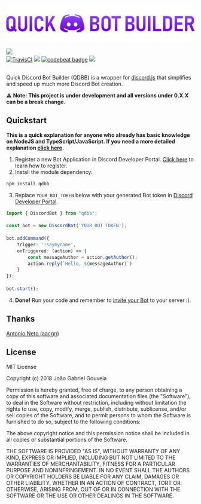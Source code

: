 <p align="center">
    <img src="https://raw.githubusercontent.com/gabrielgouv/QuickDiscordBotBuilder/master/qdbb-header.png" alt="Header">
</p>
<a href="https://nodei.co/npm/qdbb/"><img src="https://nodei.co/npm/qdbb.png"></a>
<br>
<a href="https://travis-ci.org/gabrielgouv/QuickDiscordBotBuilder"><img src="https://travis-ci.org/gabrielgouv/QuickDiscordBotBuilder.svg?branch=master" alt="TravisCI"></a>
<a href="https://david-dm.org/gabrielgouv/QuickDiscordBotBuilder" title="dependencies status"><img src="https://david-dm.org/gabrielgouv/QuickDiscordBotBuilder/status.svg"/></a>
<a href="https://codebeat.co/projects/github-com-gabrielgouv-quickdiscordbotbuilder-master"><img alt="codebeat badge" src="https://codebeat.co/badges/d7fb7509-513e-4b3a-a552-79ae80b3a551" /></a>
<a class="badge-align" href="https://www.codacy.com/app/GabrielGouv/QuickDiscordBotBuilder?utm_source=github.com&amp;utm_medium=referral&amp;utm_content=gabrielgouv/QuickDiscordBotBuilder&amp;utm_campaign=Badge_Grade"><img src="https://api.codacy.com/project/badge/Grade/9f2a43fc09b34bf590a1fc042986b3ce"/></a>
<br><br>

Quick Discord Bot Builder (QDBB) is a wrapper for [discord.js](https://github.com/discordjs/discord.js/) that simplifies and speed up much more Discord Bot creation.

⚠️ **Note: This project is under development and all versions under 0.X.X can be a break change.**

## Quickstart

**This is a quick explanation for anyone who already has basic knowledge on NodeJS and TypeScript/JavaScript. If you need a more detailed explanation [click here](https://github.com/gabrielgouv/QuickDiscordBotBuilder/wiki/Getting-Started).**

1. Register a new Bot Application in Discord Developer Portal. [Click here](https://github.com/gabrielgouv/QuickDiscordBotBuilder/wiki/Registering-a-Discord-Bot-in-developer-portal) to learn how to register.
2. Install the module dependency:
```bash
npm install qdbb
```

3. Replace ```YOUR_BOT_TOKEN``` below with your generated Bot token in [Discord Developer Portal](https://github.com/gabrielgouv/QuickDiscordBotBuilder/wiki/Registering-a-Discord-Bot-in-Developer-Portal#step-5---done).

```typescript
import { DiscordBot } from "qdbb";

const bot = new DiscordBot('YOUR_BOT_TOKEN');

bot.addCommand({
    trigger: '!saymyname',
    onTriggered: (action) => {
        const messageAuthor = action.getAuthor();
        action.reply(`Hello, ${messageAuthor}`)
    }
});

bot.start();
```

4. **Done!** Run your code and remember to [invite your Bot](https://github.com/gabrielgouv/QuickDiscordBotBuilder/wiki/Registering-a-Discord-Bot-in-developer-portal#inviting-your-bot) to your server :).

## Thanks
[Antonio Neto (aacgn)](https://github.com/aacgn)

## License
MIT License

Copyright (c) 2018 João Gabriel Gouveia

Permission is hereby granted, free of charge, to any person obtaining a copy
of this software and associated documentation files (the "Software"), to deal
in the Software without restriction, including without limitation the rights
to use, copy, modify, merge, publish, distribute, sublicense, and/or sell
copies of the Software, and to permit persons to whom the Software is
furnished to do so, subject to the following conditions:

The above copyright notice and this permission notice shall be included in all
copies or substantial portions of the Software.

THE SOFTWARE IS PROVIDED "AS IS", WITHOUT WARRANTY OF ANY KIND, EXPRESS OR
IMPLIED, INCLUDING BUT NOT LIMITED TO THE WARRANTIES OF MERCHANTABILITY,
FITNESS FOR A PARTICULAR PURPOSE AND NONINFRINGEMENT. IN NO EVENT SHALL THE
AUTHORS OR COPYRIGHT HOLDERS BE LIABLE FOR ANY CLAIM, DAMAGES OR OTHER
LIABILITY, WHETHER IN AN ACTION OF CONTRACT, TORT OR OTHERWISE, ARISING FROM,
OUT OF OR IN CONNECTION WITH THE SOFTWARE OR THE USE OR OTHER DEALINGS IN THE
SOFTWARE.
